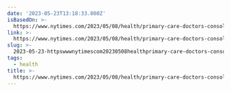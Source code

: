 ```yaml
---
date: '2023-05-23T13:18:33.000Z'
isBasedOn: >-
  https://www.nytimes.com/2023/05/08/health/primary-care-doctors-consolidation.html
link: >-
  https://www.nytimes.com/2023/05/08/health/primary-care-doctors-consolidation.html
slug: >-
  2023-05-23-httpswwwnytimescom20230508healthprimary-care-doctors-consolidationhtml
tags:
  - health
title: >-
  https://www.nytimes.com/2023/05/08/health/primary-care-doctors-consolidation.html
---
```


